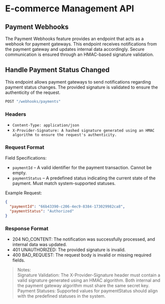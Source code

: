 # E-commerce Management API

## Payment Webhooks

The Payment Webhooks feature provides an endpoint that acts as a webhook for payment gateways. This endpoint receives notifications from the payment gateway and updates internal data accordingly. Secure communication is ensured through an HMAC-based signature validation.

## Handle Payment Status Changed

This endpoint allows payment gateways to send notifications regarding payment status changes. The provided signature is validated to ensure the authenticity of the request.

```js
POST "/webhooks/payments"
```

### Headers

- `Content-Type: application/json`
- `X-Provider-Signature: A hashed signature generated using an HMAC algorithm to ensure the request's authenticity.`

### Request Format

Field Specifications:

- `paymentId` – A valid identifier for the payment transaction. Cannot be empty.
- `paymentStatus` – A predefined status indicating the current state of the payment. Must match system-supported statuses.

Example Request:

```json
{
  "paymentId": "66b43390-c206-4ec9-8384-173029982ca8",
  "paymentStatus": "Authorized"
}
```

### Response Format

- 204 NO_CONTENT: The notification was successfully processed, and internal data was updated.
- 401 UNAUTHORIZED: The provided signature is invalid.
- 400 BAD_REQUEST: The request body is invalid or missing required fields.

> Notes: <br>
> Signature Validation: The X-Provider-Signature header must contain a valid signature generated using an HMAC algorithm. Both internal and the payment gateway algorithm must share the same secret key.<br/>
> Payment Statuses: Supported values for paymentStatus should align with the predefined statuses in the system.
